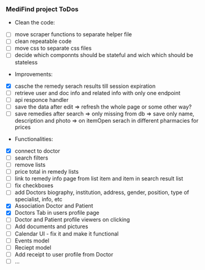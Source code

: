 ### MediFind project ToDos

- Clean the code:
- [ ] move scraper functions to separate helper file
- [ ] clean repeatable code
- [ ] move css to separate css files
- [ ] decide which componnts should be stateful and wich which should be stateless

- Improvements:
- [x] casche the remedy serach results till session expiration
- [ ] retrieve user and doc info and related info with only one endpoint 
- [ ] api responce handler
- [ ] save the data after edit => refresh the whole page or some other way?
- [ ] save remedies after search => only missing from db => save only name, description and photo => on itemOpen serach in different pharmacies for prices 

- Functionalities: 
- [x] connect to doctor
- [ ] search filters 
- [ ] remove lists
- [ ] price total in remedy lists
- [ ] link to remedy info page from list item and item in search result list
- [ ] fix checkboxes
- [ ] add Doctors biography, institution, address, gender, position, type of specialist,  info, etc 
- [x] Association Doctor and Patient
- [x] Doctors Tab in users profile page
- [ ] Doctor and Patient profile viewers on clicking
- [ ] Add documents and pictures
- [ ] Calendar UI - fix it and make it functional
- [ ] Events model
- [ ] Reciept model
- [ ] Add receipt to user profile from Doctor
- [ ] ...